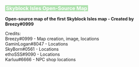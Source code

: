 <!-- This is a comment in the source -->
<h3><span style="background-color: #AFE1AF; color: #ffffff; padding: 0 3px;">Skyblock Isles Open-Source Map</span></h3>
<p><strong>Open-source map of the first Skyblock Isles map - Created by Breezy#0999</strong></p>
<p>Credits:<br>Breezy#0999 - Map creation, image, locations<br>GaminLogan#8047 - Locations<br>SkyBorn#0561 - Locations<br>ethoSSS#9090 - Locations<br>Karluu#6666 - NPC shop locations</p> 

